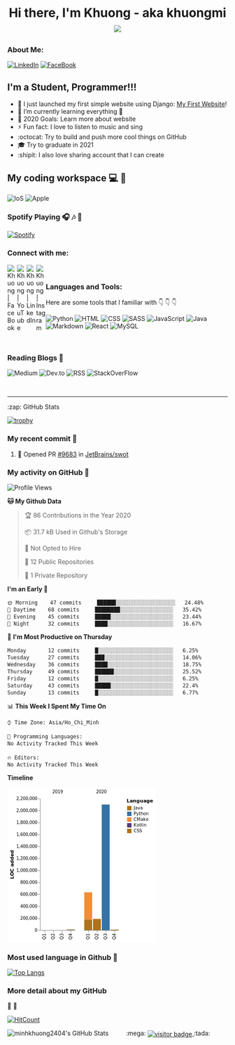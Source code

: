 <div align="center">
   <h1>Hi there, I'm Khuong - aka khuongmi<a href="https://hemant.codes"></a> <img src="https://media.giphy.com/media/hvRJCLFzcasrR4ia7z/giphy.gif" width="25px"> </h1>
</div>

### About Me:

[![LinkedIn](https://img.shields.io/badge/linkedin-%230077B5.svg?&style=for-the-badge&logo=linkedin&logoColor=white)](https://www.linkedin.com/in/luminhkhuong/)
[![FaceBook](https://img.shields.io/badge/facebook-%231877F2.svg?&style=for-the-badge&logo=facebook&logoColor=white)](https://www.facebook.com/khuong.luminh99/)

## I'm a Student, Programmer!!!

- 🔭 I just launched my first simple website using Django: [My First Website][website]!
- 🌱 I’m currently learning everything 🤣
- 🥅 2020 Goals: Learn more about website
- ⚡ Fun fact: I love to listen to music and sing
- :octocat: Try to build and push more cool things on GitHub
- :mortar_board: Try to graduate in 2021
- :shipit: I also love sharing account that I can create

## My coding workspace :computer: :iphone:

![IoS](https://img.shields.io/badge/iOS-000000?logo=ios&logoColor=white&style=for-the-badge)
![Apple](https://img.shields.io/badge/apple-macbook%20pro%202016-%23999999.svg?&style=for-the-badge&logo=apple&logoColor=white)

### Spotify Playing 🎧 :notes: :musical_note:

[![Spotify](https://novatorem.minhkhuong2404.vercel.app/api/spotify)](https://open.spotify.com/user/3z3k0v453qbb71sxzcwjagspl)

### Connect with me:

[<img align="left" alt="Khuong | FaceBook" width="22px" src="https://cdn.jsdelivr.net/npm/simple-icons@3.12.2/icons/facebook.svg" />][facebook]
[<img align="left" alt="Khuong | YouTube" width="22px" src="https://cdn.jsdelivr.net/npm/simple-icons@v3/icons/youtube.svg" />][youtube]
[<img align="left" alt="Khuong | LinkedIn" width="22px" src="https://cdn.jsdelivr.net/npm/simple-icons@v3/icons/linkedin.svg" />][linkedin]
[<img align="left" alt="Khuong | Instagram" width="22px" src="https://cdn.jsdelivr.net/npm/simple-icons@v3/icons/instagram.svg" />][instagram]

<br />

### Languages and Tools:

Here are some tools that I familiar with :point_down: :point_down: :point_down:

![Python](https://img.shields.io/badge/python%20-%2314354C.svg?&style=for-the-badge&logo=python&logoColor=white)
![HTML](https://img.shields.io/badge/html5%20-%23E34F26.svg?&style=for-the-badge&logo=html5&logoColor=white)
![CSS](https://img.shields.io/badge/css3%20-%231572B6.svg?&style=for-the-badge&logo=css3&logoColor=white)
![SASS](https://img.shields.io/badge/sass%20-%23CC6699.svg?&style=for-the-badge&logo=sass&logoColor=white)
![JavaScript](https://img.shields.io/badge/javascript%20-%23323330.svg?&style=for-the-badge&logo=javascript&logoColor=%23F7DF1E)
![Java](https://img.shields.io/badge/java-%23ED8B00.svg?&style=for-the-badge&logo=java&logoColor=white)
![Markdown](https://img.shields.io/badge/markdown-%23000000.svg?&style=for-the-badge&logo=markdown&logoColor=white)
![React](https://img.shields.io/badge/react%20-%2320232a.svg?&style=for-the-badge&logo=react&logoColor=%2361DAFB)
![MySQL](https://img.shields.io/badge/mysql-%2300f.svg?&style=for-the-badge&logo=mysql&logoColor=white)

<br />

### Reading Blogs :newspaper:

![Medium](https://img.shields.io/badge/medium-%2312100E.svg?&style=for-the-badge&logo=medium&logoColor=white)
![Dev.to](https://img.shields.io/badge/DEV.TO-%230A0A0A.svg?&style=for-the-badge&logo=dev.to&logoColor=white)
![RSS](https://img.shields.io/badge/rss-%23FFA500.svg?&style=for-the-badge&logo=rss&logoColor=white)
![StackOverFlow](https://img.shields.io/badge/stack%20overflow-FE7A16?logo=stack-overflow&logoColor=white&style=for-the-badge)

<br />

<hr>

<summary>:zap: GitHub Stats</summary>


[![trophy](https://github-profile-trophy.vercel.app/?username=minhkhuong2404&theme=flat&column=3&margin-w=15&margin-h=15)](https://github.com/ryo-ma/github-profile-trophy)

### My recent commit :star2: 

<!--START_SECTION:activity-->
1. 💪 Opened PR [#9683](https://github.com/JetBrains/swot/pull/9683) in [JetBrains/swot](https://github.com/JetBrains/swot)
<!--END_SECTION:activity-->

### My activity on GitHub :star2: 
<!--START_SECTION:waka-->
![Profile Views](http://img.shields.io/badge/Profile%20Views-101-blue)

**🐱 My Github Data** 

> 🏆 86 Contributions in the Year 2020
 > 
> 📦 31.7 kB Used in Github's Storage 
 > 
> 🚫 Not Opted to Hire
 > 
> 📜 12 Public Repositories
 > 
> 🔑 1 Private Repository 
 > 
**I'm an Early 🐤** 

```text
🌞 Morning    47 commits     ██████░░░░░░░░░░░░░░░░░░░   24.48% 
🌆 Daytime    68 commits     ████████░░░░░░░░░░░░░░░░░   35.42% 
🌃 Evening    45 commits     █████░░░░░░░░░░░░░░░░░░░░   23.44% 
🌙 Night      32 commits     ████░░░░░░░░░░░░░░░░░░░░░   16.67%

```
📅 **I'm Most Productive on Thursday** 

```text
Monday       12 commits     █░░░░░░░░░░░░░░░░░░░░░░░░   6.25% 
Tuesday      27 commits     ███░░░░░░░░░░░░░░░░░░░░░░   14.06% 
Wednesday    36 commits     ████░░░░░░░░░░░░░░░░░░░░░   18.75% 
Thursday     49 commits     ██████░░░░░░░░░░░░░░░░░░░   25.52% 
Friday       12 commits     █░░░░░░░░░░░░░░░░░░░░░░░░   6.25% 
Saturday     43 commits     █████░░░░░░░░░░░░░░░░░░░░   22.4% 
Sunday       13 commits     █░░░░░░░░░░░░░░░░░░░░░░░░   6.77%

```


📊 **This Week I Spent My Time On** 

```text
⌚︎ Time Zone: Asia/Ho_Chi_Minh

💬 Programming Languages: 
No Activity Tracked This Week

🔥 Editors: 
No Activity Tracked This Week

```

**Timeline**

![Chart not found](https://github.com/minhkhuong2404/minhkhuong2404/blob/master/charts/bar_graph.png) 


<!--END_SECTION:waka-->

### Most used language in Github :tada: 

[![Top Langs](https://github-readme-stats.minhkhuong2404.vercel.app/api/top-langs/?username=minhkhuong2404&layout=compact&theme=vue&hide_border=true&text_color=669900)](https://github.com/anuraghazra/github-readme-stats)

### More detail about my GitHub

:mega: :tada:
<br/>

[![HitCount](http://hits.dwyl.com/minhkhuong2404/minhkhuong2404.svg)](http://hits.dwyl.com/minhkhuong2404/minhkhuong2404)

<p align="center" >
    <p align="center">
        <img align="left" alt="minhkhuong2404's GitHub Stats" src="https://github-readme-stats.minhkhuong2404.vercel.app/api?username=minhkhuong2404&theme=vue&show_icons=true&text_color=669900&hide_border=true&icon_color=ff9900"/>
    </p>
    <p align="center">
    :mega:
        <a href="https://visitor-badge.glitch.me/badge?page_id=minhkhuong2404.visitor-badge">
            <img alt="visitor badge" align="center" src="https://visitor-badge.glitch.me/badge?page_id=minhkhuong2404.visitor-badge">
        </a>
    :tada:
    </p>
</p>

[website]: http://khuongfirstapp.herokuapp.com/
[facebook]: https://www.facebook.com/khuong.luminh99/
[youtube]: https://www.youtube.com/channel/UC962yCeNNxO3TUqffNo1VLw/
[instagram]: https://www.instagram.com/mminhkkhuong/
[linkedin]: https://www.linkedin.com/in/luminhkhuong/
